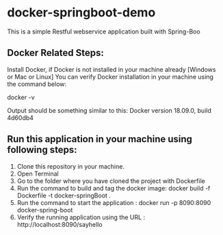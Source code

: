 # docker-springboot-demo

This is a simple Restful webservice application built with Spring-Boo

Docker Related Steps:
---------------------
Install Docker, if Docker is not installed in your machine already [Windows or Mac or Linux]
You can verify Docker installation in your machine using the command below:

docker -v

Output should be something similar to this:
Docker version 18.09.0, build 4d60db4


Run this application in your machine using following steps:
----------------------------------------------------------

1. Clone this repository in your machine.
2. Open Terminal
3. Go to the folder where you have cloned the project with Dockerfile
4. Run the command to build and tag the docker image: docker build -f Dockerfile -t docker-springBoot .
5. Run the command to start the application : docker run -p 8090:8090 docker-spring-boot
6. Verify the running application using the URL : http://localhost:8090/sayhello
